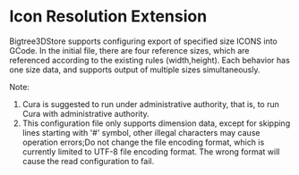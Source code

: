 Icon Resolution Extension
=================

Bigtree3DStore supports configuring export of specified size ICONS into GCode. In the initial file, there are four reference sizes, which are referenced according to the existing rules (width,height). Each behavior has one size data, and supports output of multiple sizes simultaneously.

Note:
1. Cura is suggested to run under administrative authority, that is, to run Cura with administrative authority.
2. This configuration file only supports dimension data, except for skipping lines starting with '#' symbol, other illegal characters may cause operation errors;Do not change the file encoding format, which is currently limited to UTF-8 file encoding format. The wrong format will cause the read configuration to fail.